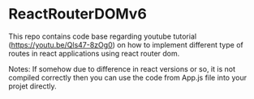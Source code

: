 # ReactRouterDOMv6
This repo contains code base regarding youtube tutorial (https://youtu.be/Qls47-8zOg0) on how to implement different type of routes in react applications using react router dom.

Notes: If somehow due to difference in react versions or so, it is not compiled correctly then you can use the code from App.js file into your projet directly.
